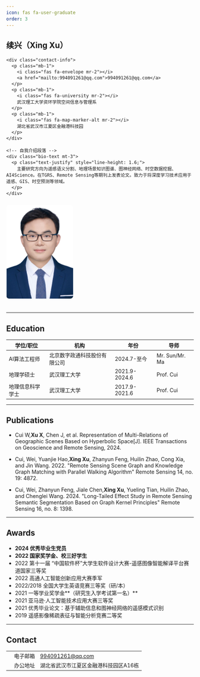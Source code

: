 ```yaml
---
icon: fas fa-user-graduate
order: 3
---
```


<!-- 照片与简介并排布局 -->
<div class="row align-items-center mb-4">
  <!-- 左侧联系方式 -->
  <div class="col-md-8 order-2 order-md-1">
    <h2 class="mb-3">续兴（Xing Xu）</h2>
    
    <div class="contact-info">
      <p class="mb-1">
        <i class="fas fa-envelope mr-2"></i>
        <a href="mailto:994091261@qq.com">994091261@qq.com</a>
      </p>
      <p class="mb-1">
        <i class="fas fa-university mr-2"></i>
        武汉理工大学资环学院空间信息与管理系
      </p>
      <p class="mb-1">
        <i class="fas fa-map-marker-alt mr-2"></i>
        湖北省武汉市江夏区金融港科技园
      </p>
    </div>

    <!-- 自我介绍段落 -->
    <div class="bio-text mt-3">
      <p class="text-justify" style="line-height: 1.6;">
        主要研究方向为遥感语义分割、地理场景知识图谱、图神经网络、时空数据挖掘、AI4Science。在TGRS、Remote Sensing等期刊上发表论文。致力于将深度学习技术应用于遥感、GIS、时空预测等领域。
      </p>
    </div>
  </div>

  <!-- 右侧照片 -->
  <div class="col-md-4 order-1 order-md-2 text-center">
    <img src="/assets/img/人像2.jpg" 
         alt="续兴" 
         style="width: 180px; border-radius: 8px; margin: 10px auto 20px;">
  </div>
</div>


---

## <i class="fas fa-graduation-cap"></i> Education
<div class="table-responsive">
  <table class="table table-hover">
    <thead class="d-md-table-header-group">
      <tr>
        <th>学位/职位</th>
        <th>机构</th>
        <th>年份</th>
        <th>导师</th>
      </tr>
    </thead>
    <tbody>
    <tr>
        <td data-label="学位/职位">AI算法工程师</td>
        <td data-label="机构">北京数字政通科技股份有限公司</td>
        <td data-label="年份">2024.7-至今</td>
        <td data-label="导师">Mr. Sun/Mr. Ma</td>
      </tr>
    <tr>
        <td data-label="学位/职位">地理学硕士</td>
        <td data-label="机构">武汉理工大学</td>
        <td data-label="年份">2021.9-2024.6</td>
        <td data-label="导师">Prof. Cui</td>
      </tr>
      <tr>
        <td data-label="学位/职位">地理信息科学学士</td>
        <td data-label="机构">武汉理工大学</td>
        <td data-label="年份">2017.9-2021.6</td>
        <td data-label="导师">Prof. Cui</td>
      </tr>
    </tbody>
  </table>
</div>

---

## <i class="fas fa-book"></i> Publications

- <i class="pub detail"></i> Cui W, ​<span style="font-weight: 700;">Xu X</span>, Chen J, et al. Representation of Multi-Relations of Geographic Scenes Based on Hyperbolic Space[J]. IEEE Transactions on Geoscience and Remote Sensing, 2024.  

- <i class="pub detail"></i> Cui, Wei, Yuanjie Hao, ​<span style="font-weight: 700;">Xing Xu</span>, Zhanyun Feng, Huilin Zhao, Cong Xia, and Jin Wang. 2022. "Remote Sensing Scene Graph and Knowledge Graph Matching with Parallel Walking Algorithm" Remote Sensing 14, no. 19: 4872.   

- <i class="pub detail"></i> Cui, Wei, Zhanyun Feng, Jiale Chen, ​<span style="font-weight: 700;">Xing Xu</span>, Yueling Tian, Huilin Zhao, and Chenglei Wang. 2024. "Long-Tailed Effect Study in Remote Sensing Semantic Segmentation Based on Graph Kernel Principles" Remote Sensing 16, no. 8: 1398.

---

## <i class="fas fa-awards"></i> Awards
- <i class="fas fa-award"></i> ​**2024 优秀毕业生党员**
- <i class="fas fa-award"></i> ​**2022 国家奖学金、校三好学生**
- <i class="fas fa-award"></i> ​2022 第十一届 “中国软件杯”大学生软件设计大赛-遥感图像智能解译平台赛道国家三等奖
- <i class="fas fa-award"></i> ​2022 高通人工智能创新应用大赛季军
- <i class="fas fa-award"></i> ​2022/2018 全国大学生英语竞赛三等奖（研/本）
- <i class="fas fa-award"></i> ​2021 一等学业奖学金**（研究生入学考试第一名）**
- <i class="fas fa-award"></i> ​2021 亚马逊·人工智能技术应用大赛三等奖
- <i class="fas fa-award"></i> ​2021 优秀毕业论文：基于辅助信息和图神经网络的遥感模式识别
- <i class="fas fa-award"></i> ​2019 遥感影像稀疏表征与智能分析竞赛二等奖

---

## <i class="fas fa-address-book"></i> Contact
<table class="contact-table">
  <tr>
    <td><i class="fas fa-envelope"></i></td>
    <td>电子邮箱</td>
    <td><a href="mailto:994091261@qq.com">994091261@qq.com</a></td>
  </tr>
  <tr>
    <td><i class="fas fa-map-marker-alt"></i></td>
    <td>办公地址</td>
    <td>湖北省武汉市江夏区金融港科技园区A16栋</td>
  </tr>
</table>

<style>
/* 响应式优化 */
@media (max-width: 768px) {
  .pub-year {
    font-size: 1.1rem;
    color: #2B8CBE;
    margin-bottom: 0.5rem;
  }
  .contact-table td {
    padding: 8px 5px;
  }
}
.pub-item {
  margin-bottom: 1.5rem;
  padding-bottom: 1rem;
  border-bottom: 1px solid #eee;
}
.contact-table i {
  width: 25px;
  text-align: center;
}
</style>